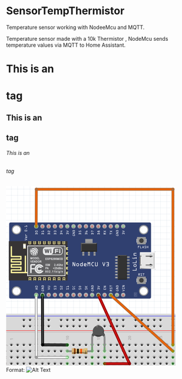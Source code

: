 # SensorTempThermistor

Temperature sensor working with NodeeMcu and MQTT.

Temperature sensor made with a 10k Thermistor , NodeMcu sends temperature values via MQTT to Home Assistant.


# This is an <h1> tag
## This is an <h2> tag
###### This is an <h6> tag

![GitHub Logo](https://github.com/xDiogox/SensorTempThermistor/blob/master/Images/Setup.png)
Format: ![Alt Text](url)




